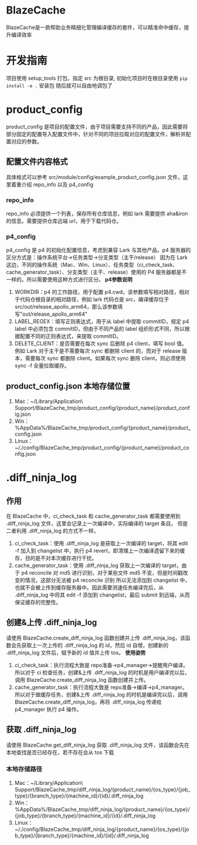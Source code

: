 # BlazeCache
BlazeCache是一款帮助业务精细化管理编译缓存的套件，可以精准命中缓存，提升编译效率

# 开发指南
项目使用 setup_tools 打包，指定 src 为根目录, 初始化项目时在根目录使用 `pip install -e .` 安装包
随后就可以自由地调包了

# product_config
product_config 是项目的配置文件，由于项目需要支持不同的产品，因此需要将部分固定的配置导入配置文件中，针对不同的项目拉取对应的配置文件，解析并配置对应的参数。
## 配置文件内容格式
具体格式可以参考 src/module/config/example_product_config.json 文件，这里着重介绍 repo_info 以及 p4_config
### repo_info
repo_info 必须提供一个列表，保存所有仓库信息，例如 lark 需要提供 aha&iron 的信息。需要提供仓库远端 url，用于下载代码仓。
### p4_config
p4_config 是 p4 的初始化配置信息，考虑到兼容 Lark 与其他产品，p4 服务器的区分方式是：操作系统平台->任务类型->分支类型（主干/release）
因为在 Lark 这边，不同的操作系统（Mac、Win、Linux）、任务类型（ci_check_task、cache_generator_task）、分支类型（主干、release）使用的 P4 服务器都是不一样的。所以需要使用这种方式进行区分。
**p4参数说明**
1. WORKDIR：p4 的工作路径，用于配置 p4.cwd，该参数填写相对路径，相对于代码仓根目录的相对路径，例如 lark 代码仓是 src，编译缓存位于 src/out/release_apollo_arm64，那么该参数填写"out/release_apollo_arm64"
2. LABEL_REGEX：填写正则表达式，用于从 label 中提取 commitID，规定 p4 label 中必须包含 commitID，但由于不同产品的 label 组织形式不同，所以根据配置不同的正则表达式，来提取 commitID。
3. DELETE_CLIENT：是否需要在每次 sync 后删除 p4 client，填写 bool 值。例如 Lark 对于主干是不需要每次 sync 都删除 client 的，而对于 release 版本，需要每次 sync 都删除 client。如果每次 sync 删除 client，则必须使用 sync -f 全量拉取缓存。
## product_config.json 本地存储位置
1. Mac：~/Library/Application\ Support/BlazeCache_tmp/product_config/{product_name}/product_config.json
2. Win：%AppData%/BlazeCache_tmp/product_config/{product_name}/product_config.json
3. Linux：~/./config/BlazeCache_tmp/product_config/{product_name}/product_config.json

# .diff_ninja_log
## 作用
在 BlazeCache 中，ci_check_task 和 cache_generator_task 都需要使用到 .diff_ninja_log 文件，这里会记录上一次编译中，实际编译的 target 条目。
但是二者利用 .diff_ninja_log 的方式不一样。
1. ci_check_task：使用 .diff_ninja_log 是获取上一次编译的 target，将其 edit -f 加入到 changelist 中，执行 p4 revert，即清理上一次编译遗留下来的缓存，目的是不对本次缓存进行干扰。
2. cache_generator_task：使用 .diff_ninja_log 获取上一次编译的 target，由于 p4 reconcile 对 md5 进行识别，对于某些文件 md5 不变，但是时间戳改变的情况，这部分无法被 p4 reconcile 识别
所以无法添加到 changelist 中，也就不会被上传到缓存服务器中。因此需要测速任务编译完后，从 .diff_ninja_log 中将其 edit -f 添加到 changelist，最后 submit 到远端，从而保证缓存的完整性。
## 创建&上传 .diff_ninja_log
请使用 BlazeCache.create_diff_ninja_log 函数创建并上传 .diff_ninja_log，该函数会先获取上一次上传的 .diff_ninja_log 的 id，然后 id 自增，创建新的 .diff_ninja_log 文件后，赋予新的 id 值并上传 tos。
**使用姿势**
1. ci_check_task：执行流程大致是 repo准备->p4_manager->提醒用户编译。所以对于 ci 检查任务，创建&上传 .diff_ninja_log 的时机是用户编译完以后，调用 BlazeCache.create_diff_ninja_log 函数创建并上传。
2. cache_generator_task：执行流程大致是 repo准备->编译->p4_manager。所以对于做缓存任务，创建&上传 .diff_ninja_log 的时机是编译完以后，调用 BlazeCache.create_diff_ninja_log，再将 .diff_ninja_log 传递给 p4_manager 执行 p4 操作。
## 获取 .diff_ninja_log
请使用 BlazeCache.get_diff_ninja_log 获取 .diff_ninja_log 文件，该函数会先在本地查找是否已经存在，若不存在会从 tos 下载
### 本地存储路径
1. Mac：~/Library/Application\ Support/BlazeCache_tmp/diff_ninja_log/{product_name}/{os_type}/{job_type}/{branch_type}/{machine_id}/{id}/.diff_ninja_log
2. Win：%AppData%/BlazeCache_tmp/diff_ninja_log/{product_name}/{os_type}/{job_type}/{branch_type}/{machine_id}/{id}/.diff_ninja_log
3. Linux：~/./config/BlazeCache_tmp/diff_ninja_log/{product_name}/{os_type}/{job_type}/{branch_type}/{machine_id}/{id}/.diff_ninja_log